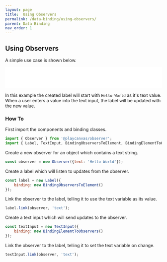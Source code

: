 ```yaml
---
layout: page
title:  Using Observers
permalink: /data-binding/using-observers/
parent: Data Binding
nav_order: 1
---
```


## Using Observers

A simple use case is shown below.

<div class="highlighter-rouge example-background">
    <iframe src="/pcui/storybook/iframe.html?id=examples-observer--main&viewMode=story" style="width: 100%; border: none; height: 68px;"></iframe>
</div>

In this example the created label will start with `Hello World` as it's text value. When a user enters a value into the text input, the label will be updated with the new value.

### How To

First import the components and binding classes.

```javascript
import { Observer } from '@playcanvas/observer';
import { Label, TextInput, BindingObserversToElement, BindingElementToObservers } from '@playcanvas/pcui';
```

Create a new observer for an object which contains a text string.

```javascript
const observer = new Observer({text: 'Hello World'});
```

Create a label which will listen to updates from the observer.

```javascript
const label = new Label({
    binding: new BindingObserversToElement()
});
```


Link the observer to the label, telling it to use the text variable as its value.
```javascript
label.link(observer, 'text');
```

Create a text input which will send updates to the observer.

```javascript
const textInput = new TextInput({
    binding: new BindingElementToObservers()
});
```

Link the observer to the label, telling it to set the text variable on change.

```javascript
textInput.link(observer, 'text');
```

